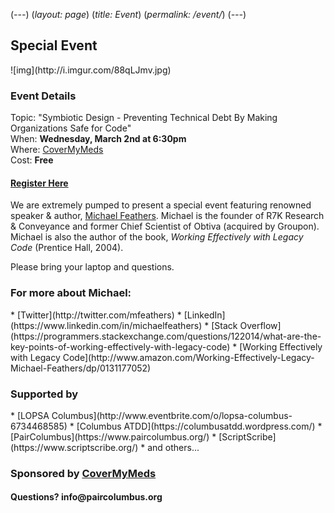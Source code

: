 (*---*)
(*layout: page*)
(*title: Event*)
(*permalink: /event/*)
(*---*)

<h2>Special Event</h2>
![img](http://i.imgur.com/88qLJmv.jpg)  
  
<h3>Event Details</h3>   

Topic: "Symbiotic Design - Preventing Technical Debt By Making Organizations Safe for Code"    
When: __Wednesday, March 2nd at 6:30pm__     
Where: [CoverMyMeds](https://goo.gl/maps/6TGqNqqoK8n)   
Cost: __Free__

<h4><a href='https://www.eventbrite.com/e/pair-columbus-presents-an-evening-with-michael-feathers-tickets-22116827025'>Register Here</a></h4>

We are extremely pumped to present a special event featuring renowned speaker & author, [Michael Feathers](http://twitter.com/mfeathers). Michael is the founder of R7K Research & Conveyance and former Chief Scientist of Obtiva (acquired by Groupon). Michael is also the author of the book, _Working Effectively with Legacy Code_ (Prentice Hall, 2004).

Please bring your laptop and questions.

<h3>For more about Michael:</h3>   
* [Twitter](http://twitter.com/mfeathers)  
* [LinkedIn](https://www.linkedin.com/in/michaelfeathers)   
* [Stack Overflow](https://programmers.stackexchange.com/questions/122014/what-are-the-key-points-of-working-effectively-with-legacy-code)    
* [Working Effectively with Legacy Code](http://www.amazon.com/Working-Effectively-Legacy-Michael-Feathers/dp/0131177052)    

<h3>Supported by</h3>
* [LOPSA Columbus](http://www.eventbrite.com/o/lopsa-columbus-6734468585)
* [Columbus ATDD](https://columbusatdd.wordpress.com/)
* [PairColumbus](https://www.paircolumbus.org/)    
* [ScriptScribe](https://www.scriptscribe.org/)   
* and others...     

<h3>Sponsored by <a href="https://www.covermymeds.com/main/">CoverMyMeds</a></h3>

<h4>Questions? info@paircolumbus.org</h4>
